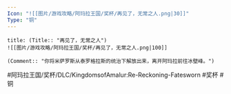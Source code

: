 ```yaml
---
Icon: "![[图片/游戏攻略/阿玛拉王国/奖杯/再见了，无常之人.png|30]]"
Type: "铜"
---
```

```ad-common-bronze-trophy
title: (Title:: "再见了，无常之人")
![[图片/游戏攻略/阿玛拉王国/奖杯/再见了，无常之人.png|100]]

(Comment:: "你将米萨罗斯从泰罗格拉斯的统治下解放出来，离开阿玛拉前往冰壁峰。")
```

#阿玛拉王国/奖杯/DLC/KingdomsofAmalur:Re-Reckoning-Fatesworn #奖杯 #铜
